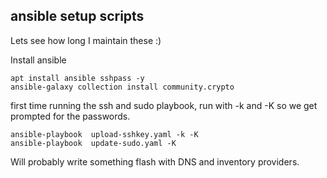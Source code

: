 ansible setup scripts
---------------------

Lets see how long I maintain these :)


Install ansible
```
apt install ansible sshpass -y
ansible-galaxy collection install community.crypto
```

first time running the ssh and sudo playbook, run with -k and -K so we get prompted for the passwords.

```
ansible-playbook  upload-sshkey.yaml -k -K
ansible-playbook  update-sudo.yaml -K
```

Will probably write something flash with DNS and inventory providers.
